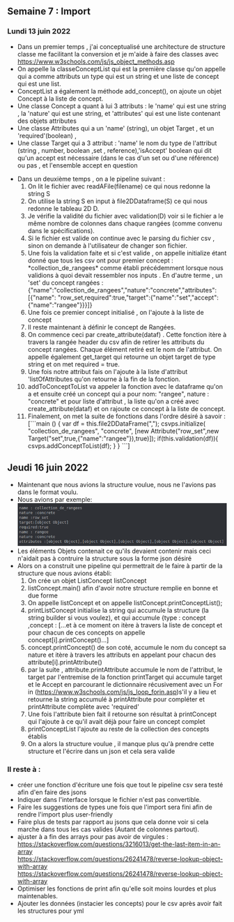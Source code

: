 ## Semaine 7 : Import 

### Lundi 13 juin 2022

<ul>
	<li>Dans un premier temps , j'ai conceptualisé une architecture de structure classe me facilitant la conversion et je m'aide à faire des classes avec <a href="https://www.w3schools.com/js/js_object_methods.asp">https://www.w3schools.com/js/js_object_methods.asp</a></li>
	<li>On appelle la classeConceptList qui est la première classe qu'on appelle qui a comme attributs un type qui est un string et une liste de concept qui est une list. </li>
	<li>ConceptList a également la méthode add_concept(), on ajoute un objet Concept à la liste de concept.</li>
	<li>Une classe Concept a quant à lui 3 attributs : le 'name' qui est une string , la 'nature' qui est une string, et 'attributes' qui est une liste contenant des objets attributes </li>
	<li>Une classe Attributes qui a un 'name' (string), un objet Target , et un 'required'(boolean) , </li>
	<li>Une classe Target qui a 3 attribut : 'name' le nom du type de l'attribut (string , number, boolean ,set , reference),'isAccept' boolean qui dit qu'un accept est nécessaire (dans le cas d'un set ou d'une référence) ou pas , et l'ensemble accept en question</li>
</ul>
<ul>
	<li> Dans un deuxième temps , on a le pipeline suivant : 
		<ol>
			<li>On lit le fichier avec readAFile(filename) ce qui nous redonne la string S</li>
			<li>On utilise la string S en input à file2DDataframe(S) ce qui nous redonne le tableau 2D D.</li>
			<li>Je vérifie la validité du fichier avec validation(D) voir si le fichier a le même nombre de colonnes dans chaque rangées (comme convenu dans le spécifications). </li>
			<li>Si le fichier est valide on continue avec le parsing du fichier csv , sinon on demande à l'utilisateur de changer son fichier.</li>
			<li>Une fois la validation faite et si c'est valide , on appelle initialize étant donné que tous les csv ont pour premier concept : *collection_de_rangees* comme établi précédemment lorsque nous validions à quoi devait ressembler nos inputs . En d'autre terme , un 'set' du concept rangées :
			{"name":"collection_de_rangees","nature":"concrete","attributes":[{"name": "row_set,required":true,"target":{"name":"set","accept":{"name":"rangee"}}}]} 
        	</li>
        	<li>Une fois ce premier concept initialisé , on l'ajoute à la liste de concept</li>
        	<li>Il reste maintenant à définir le concept de Rangées.</li>
        	<li>On commence ceci par create_attribute(dataf) . Cette fonction itère à travers la rangée header du csv afin de retirer les attributs du concept rangées. Chaque élément retiré est le nom de l'attribut. On appelle également get_target qui retourne un objet target de type string et on met required = true. </li>
        	<li>Une fois notre attribut fais on l'ajoute à la liste d'attribut 'listOfAttributes qu'on retourne à la fin de la fonction.</li>
        	<li>addToConceptToList va appeler la fonction avec le dataframe qu'on a et ensuite créé un concept qui a pour nom: "rangee", nature : "concrete" et pour liste d'attribut , la liste qu'on a créé avec create_attribute(dataf) et on rajoute ce concept à la liste de concept.</li>
        	<li>Finalement, on met la suite de fonctions dans l'ordre désiré à savoir : 
        		[```main () {
					var df = this.file2DDataFrame(",");
					csvps.initialize(
					"collection_de_rangees",
					"concrete",
					[new Attribute("row_set",new Target("set",true,{"name":"rangee"}),true)]);
					if(this.validation(df)){
					csvps.addConceptToList(df);             
					} 
				}
				```]
    		</li>
		</ol> 
	</li>
</ul>

## Jeudi 16 juin 2022 

<ul>
	<li>Maintenant que nous avions la structure voulue, nous ne l'avions pas dans le format voulu. </li>
	<li>Nous avions par exemple: <br>
		<img src ="datastructurecsv1.png" alt="bad data structure"></img>
	</li>
	<li>Les éléments Objets contenait ce qu'ils devaient contenir mais ceci n'aidait pas à contruire la structure sous la forme json désiré</li>
	<li>Alors on a construit une pipeline qui permettrait de le faire à partir de la structure que nous avions établi: <br>
		<ol>
			<li>On crée un objet ListConcept listConcept</li>
			<li>listConcept.main() afin d'avoir notre structure remplie en bonne et due forme</li>
			<li>On appelle listConcept et on appelle listConcept.printConceptList(); </li>
			<li>printListConcept initialise la string qui accumule la structure (la string builder si vous voulez), et qui accumule {type : concept ,concept : [...et à ce moment on itère à travers la liste de concept et pour chacun de ces concepts on appelle concept[i].printConcept()...]  </li>
			<li>concept.printConcept() de son coté, accumule le nom du concept sa nature et itère à travers les attributs en appelant pour chacun des attribute[i].printAttribute()</li>
			<li>par la suite , attribute.printAttribute accumule le nom de l'attribut, le target par l'entremise de la fonction printTarget qui accumule target et le Accept en parcourant le dictionnaire récusivement avec un For in (<a href="https://www.w3schools.com/js/js_loop_forin.asp">https://www.w3schools.com/js/js_loop_forin.asp</a>)s'il y a lieu et retourne la string accumulé à printAttribute pour compléter et printAttribute complète avec 'required'</li>
			<li>Une fois l'attribute bien fait il retourne son résultat à printConcept qui l'ajoute à ce qu'il avait déjà pour faire un concept complet </li>
			<li>printConceptList l'ajoute au reste de la collection des concepts établis</li>
			<li>On a alors la structure voulue , il manque plus qu'à prendre cette structure et l'écrire dans un json et cela sera valide </li>
		</ol>
	</li>
</ul>

### Il reste à : 
<ul>
	<li>créer une fonction d'écriture une fois que tout le pipeline csv sera testé afin d'en faire des jsons</li>
	<li>Indiquer dans l'interface lorsque le fichier n'est pas convertible.</li>
	<li>Faire les suggestions de types une fois que l'import sera fini afin de rendre l'import plus user-friendly</li>
	<li>Faire plus de tests par rapport au jsons que cela donne voir si cela marche dans tous les cas valides (Autant de colonnes partout). </li>
	<li>ajuster à a fin des arrays pour pas avoir de virgules : <br> 
		<a href="https://stackoverflow.com/questions/3216013/get-the-last-item-in-an-array">https://stackoverflow.com/questions/3216013/get-the-last-item-in-an-array</a><br>
		<a href="https://stackoverflow.com/questions/26241478/reverse-lookup-object-with-array">https://stackoverflow.com/questions/26241478/reverse-lookup-object-with-array</a><br>
		<a href="https://stackoverflow.com/questions/26241478/reverse-lookup-object-with-array">https://stackoverflow.com/questions/26241478/reverse-lookup-object-with-array</a>
	</li>
	<li>Optimiser les fonctions de print afin qu'elle soit moins lourdes et plus maintenables.</li>
	<li>Ajouter les données (instacier les concepts) pour le csv après avoir fait les structures pour yml</li>
</ul>